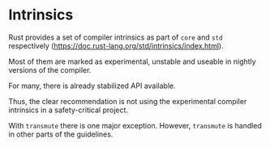 
# Intrinsics

Rust provides a set of compiler intrinsics as part of `core` and `std` respectively (https://doc.rust-lang.org/std/intrinsics/index.html).

Most of them are marked as experimental, unstable and useable in nightly versions of the compiler.

For many, there is already stabilized API available.

Thus, the clear recommendation is not using the experimental compiler intrinsics in a safety-critical project.

With `transmute` there is one major exception. However, `transmute` is handled in other parts of the guidelines.

